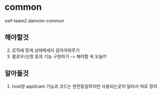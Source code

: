 # common

swf-team2 damoim-common

## 해야할것
2. 로직에 맞게 상태메세지 갈아끼워주기
5. 팔로우/신청 등의 기능 구현하기 -> 해야함 꼭 오늘!!!

## 알아둘것
1. host랑 applicant 기능과 코드는 완전동일하지만 사용되는곳이 달라서 따로 정의

